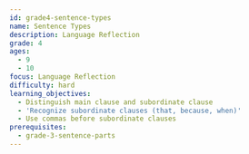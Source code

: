```yaml
---
id: grade4-sentence-types
name: Sentence Types
description: Language Reflection
grade: 4
ages:
  - 9
  - 10
focus: Language Reflection
difficulty: hard
learning_objectives:
  - Distinguish main clause and subordinate clause
  - 'Recognize subordinate clauses (that, because, when)'
  - Use commas before subordinate clauses
prerequisites:
  - grade-3-sentence-parts
---
```


